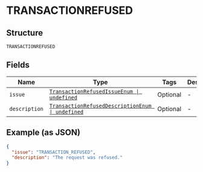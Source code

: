
# TRANSACTIONREFUSED

## Structure

`TRANSACTIONREFUSED`

## Fields

| Name | Type | Tags | Description |
|  --- | --- | --- | --- |
| `issue` | [`TransactionRefusedIssueEnum \| undefined`](../../doc/models/transaction-refused-issue-enum.md) | Optional | - |
| `description` | [`TransactionRefusedDescriptionEnum \| undefined`](../../doc/models/transaction-refused-description-enum.md) | Optional | - |

## Example (as JSON)

```json
{
  "issue": "TRANSACTION_REFUSED",
  "description": "The request was refused."
}
```

